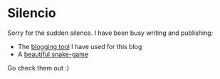Silencio
========

Sorry for the sudden silence. I have been busy writing and publishing:

 * The [blogging tool][bftrou] I have used for this blog
 * A [beautiful snake-game][snygg]

Go check them out :)


[bftrou]: http://bitbucket.org/maghoff/blog/wiki/Home
[snygg]: http://bitbucket.org/maghoff/snygg/wiki/Home
